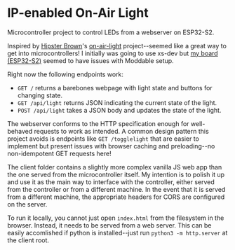 # IP-enabled On-Air Light
Microcontroller project to control LEDs from a webserver on ESP32-S2.

Inspired by [Hipster Brown](https://github.com/HipsterBrown)'s [on-air-light](https://github.com/HipsterBrown/on-air-light) project--seemed like a great way to get into microcontrollers!
I initially was going to use xs-dev but [my board (ESP32-S2)](https://learn.adafruit.com/adafruit-esp32-s2-feather) seemed to have issues with Moddable setup.

Right now the following endpoints work:
- `GET /` returns a barebones webpage with light state and buttons for changing state.
- `GET /api/light` returns JSON indicating the current state of the light.
- `POST /api/light` takes a JSON body and updates the state of the light.

The webserver conforms to the HTTP specification enough for well-behaved requests to work as intended. A common design pattern this project avoids is endpoints like `GET /togglelight` that are easier to implement but present issues with browser caching and preloading--no non-idempotent GET requests here!

The client folder contains a slightly more complex vanilla JS web app than the one served from the microcontroller itself. My intention is to polish it up and use it as the main way to interface with the controller, either served from the controller or from a different machine. In the event that it is served from a different machine, the appropriate headers for CORS are configured on the server.

To run it locally, you cannot just open `index.html` from the filesystem in the browser. Instead, it needs to be served from a web server. This can be easily accomlished if python is installed--just run `python3 -m http.server` at the client root.